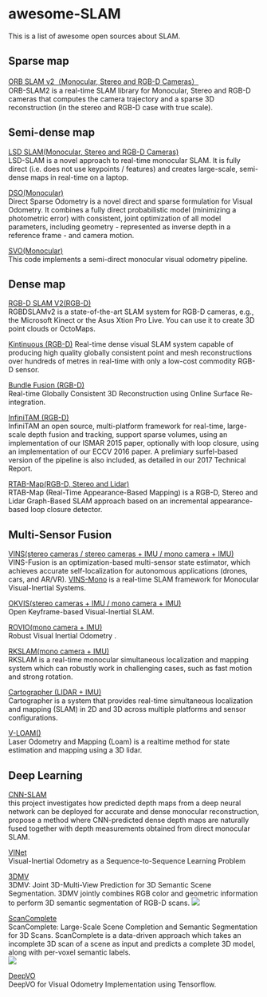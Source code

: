 # awesome-SLAM
This is a list of awesome open sources  about SLAM. 

## Sparse map
[ORB SLAM v2（Monocular, Stereo and RGB-D Cameras）](https://github.com/raulmur/ORB_SLAM2)  
ORB-SLAM2 is a real-time SLAM library for Monocular, Stereo and RGB-D cameras that computes the camera trajectory and a sparse 3D reconstruction (in the stereo and RGB-D case with true scale). 

## Semi-dense map
[LSD SLAM(Monocular, Stereo and RGB-D Cameras)](https://github.com/tum-vision/lsd_slam)  
LSD-SLAM is a novel approach to real-time monocular SLAM. It is fully direct (i.e. does not use keypoints / features) and creates large-scale, semi-dense maps in real-time on a laptop.  

[DSO(Monocular)](https://github.com/JakobEngel/dso)  
Direct Sparse Odometry is a novel direct and sparse formulation for Visual Odometry. It combines a fully direct probabilistic model (minimizing a photometric error) with consistent, joint optimization of all model parameters, including geometry - represented as inverse depth in a reference frame - and camera motion.   

[SVO(Monocular)](https://github.com/uzh-rpg/rpg_svo)  
This code implements a semi-direct monocular visual odometry pipeline.  

## Dense map
[RGB-D SLAM V2(RGB-D)](https://github.com/felixendres/rgbdslam_v2)  
RGBDSLAMv2 is a state-of-the-art SLAM system for RGB-D cameras, e.g., the Microsoft Kinect or the Asus Xtion Pro Live. You can use it to create 3D point clouds or OctoMaps.

[Kintinuous (RGB-D)](https://github.com/mp3guy/Kintinuous)
Real-time dense visual SLAM system capable of producing high quality globally consistent point and mesh reconstructions over hundreds of metres in real-time with only a low-cost commodity RGB-D sensor.  

[Bundle Fusion (RGB-D)](https://github.com/niessner/BundleFusion)  
Real-time Globally Consistent 3D Reconstruction using Online Surface Re-integration.

[InfiniTAM (RGB-D)](https://github.com/victorprad/InfiniTAM)  
InfiniTAM an open source, multi-platform framework for real-time, large-scale depth fusion and tracking, support sparse volumes, using an implementation of our ISMAR 2015 paper, optionally with loop closure, using an implementation of our ECCV 2016 paper. A prelimiary surfel-based version of the pipeline is also included, as detailed in our 2017 Technical Report.

[RTAB-Map(RGB-D, Stereo and Lidar)](https://github.com/introlab/rtabmap)  
RTAB-Map (Real-Time Appearance-Based Mapping) is a RGB-D, Stereo and Lidar Graph-Based SLAM approach based on an incremental appearance-based loop closure detector. 

## Multi-Sensor Fusion
[VINS(stereo cameras / stereo cameras + IMU / mono camera + IMU)](https://github.com/HKUST-Aerial-Robotics/VINS-Fusion)  
VINS-Fusion is an optimization-based multi-sensor state estimator, which achieves accurate self-localization for autonomous applications (drones, cars, and AR/VR).  [VINS-Mono](https://github.com/HKUST-Aerial-Robotics/VINS-Mono) is a real-time SLAM framework for Monocular Visual-Inertial Systems.

[OKVIS(stereo cameras + IMU / mono camera + IMU)](https://github.com/ethz-asl/okvis)  
Open Keyframe-based Visual-Inertial SLAM. 

[ROVIO(mono camera + IMU)](https://github.com/ethz-asl/rovio)  
Robust Visual Inertial Odometry .

[RKSLAM(mono camera + IMU)](http://www.zjucvg.net/rkslam/rkslam.html)    
RKSLAM is a real-time monocular simultaneous localization and mapping system which can robustly work in challenging cases, such as fast motion and strong rotation.

[Cartographer (LIDAR + IMU)](https://github.com/googlecartographer/cartographer)  
Cartographer is a system that provides real-time simultaneous localization and mapping (SLAM) in 2D and 3D across multiple platforms and sensor configurations. 

[V-LOAM()](https://github.com/laboshinl/loam_velodyne)  
Laser Odometry and Mapping (Loam) is a realtime method for state estimation and mapping using a 3D lidar.

## Deep Learning
[CNN-SLAM](https://github.com/iitmcvg/CNN_SLAM)  
this project investigates how predicted depth maps from a deep neural network can be deployed for accurate and dense monocular reconstruction, propose a method where CNN-predicted dense depth maps are naturally fused together with depth measurements obtained from direct monocular SLAM. 

[VINet](https://github.com/HTLife/VINet)  
Visual-Inertial Odometry as a Sequence-to-Sequence Learning Problem 

[3DMV](https://github.com/angeladai/3DMV)  
3DMV: Joint 3D-Multi-View Prediction for 3D Semantic Scene Segmentation. 3DMV jointly combines RGB color and geometric information to perform 3D semantic segmentation of RGB-D scans.
![](https://raw.githubusercontent.com/angeladai/3DMV/master/images/teaser.jpg)

[ScanComplete](https://github.com/angeladai/ScanComplete)  
ScanComplete: Large-Scale Scene Completion and Semantic Segmentation for 3D Scans. ScanComplete is a data-driven approach which takes an incomplete 3D scan of a scene as input and predicts a complete 3D model, along with per-voxel semantic labels.  
![](https://raw.githubusercontent.com/angeladai/ScanComplete/master/images/teaser_mesh.jpg)

[DeepVO](https://github.com/ildoonet/deepvo)  
DeepVO for Visual Odometry Implementation using Tensorflow.

